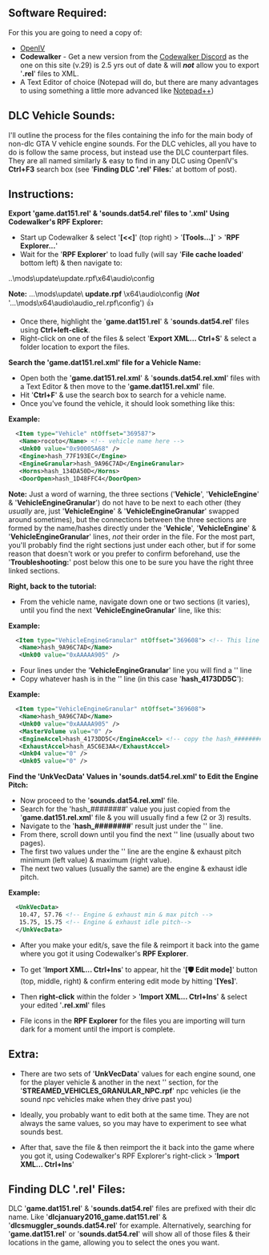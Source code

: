 **Software Required:**
 -
For this you are going to need a copy of: 

 - [OpenIV](https://openiv.com/)
 - **Codewalker** - Get a new version from the [Codewalker Discord](https://discord.com/invite/BxfKHkk) as the one on this site (v.29) is 2.5 yrs out of date & will ***not*** allow you to export '**.rel**' files to XML.
 - A Text Editor of choice (Notepad will do, but there are many advantages to using something a little more advanced like [Notepad++](https://notepad-plus-plus.org/downloads/)) 
 
**DLC Vehicle Sounds:**
 -
I'll outline the process for the files containing the info for the main body of non-dlc GTA V vehicle engine sounds. For the DLC vehicles, all you have to do is follow the same process, but instead use the DLC counterpart files. They are all named similarly & easy to find in any DLC using OpenIV's **Ctrl+F3** search box (see '**Finding DLC '.rel' Files:**' at bottom of post).

**Instructions:**
 -

**Export 'game.dat151.rel' & 'sounds.dat54.rel' files to '.xml' Using Codewalker's RPF Explorer:**
 - Start up Codewalker & select '**[<<]**' (top right) > '**[Tools...]**' > '**RPF Explorer...**'
 - Wait for the '**RPF Explorer**' to load fully (will say '**File cache loaded**' bottom left) & then navigate to:

..\mods\update\update.rpf\x64\audio\config

**Note:** ...\mods\update\ **update.rpf** \x64\audio\config (***Not*** '...\mods\x64\audio\audio_rel.rpf\config') :thumbsup:

 - Once there, highlight the '**game.dat151.rel**' & '**sounds.dat54.rel**' files using **Ctrl+left-click**.
 - Right-click on one of the files & select '**Export XML... Ctrl+S**' & select a folder location to export the files.

**Search the 'game.dat151.rel.xml' file for a Vehicle Name:**

 - Open both the '**game.dat151.rel.xml**' & '**sounds.dat54.rel.xml**' files with a Text Editor & then move to the '**game.dat151.rel.xml**' file.
 - Hit '**Ctrl+F**' & use the search box to search for a vehicle name.
 - Once you've found the vehicle, it should look something like this:

**Example:**
```xml
  <Item type="Vehicle" ntOffset="369587">
   <Name>rocoto</Name> <!-- vehicle name here -->
   <Unk00 value="0x90005A68" />
   <Engine>hash_77F193EC</Engine>
   <EngineGranular>hash_9A96C7AD</EngineGranular>
   <Horns>hash_134DA50D</Horns>
   <DoorOpen>hash_1D48FFC4</DoorOpen>
```
**Note:**
Just a word of warning, the three sections ('**Vehicle**', '**VehicleEngine**' & '**VehicleEngineGranular**') do not have to be next to each other (they *usually* are, just '**VehicleEngine**' & '**VehicleEngineGranular**' swapped around sometimes), but the connections between the three sections are formed by the name/hashes directly under the '**Vehicle**', '**VehicleEngine**' & '**VehicleEngineGranular**' lines, *not* their order in the file.
For the most part, you'll probably find the right sections just under each other, but if for some reason that doesn't work or you prefer to confirm beforehand, use the '**Troubleshooting:**' post below this one to be sure you have the right three linked sections.

**Right, back to the tutorial:**

 -  From the vehicle name, navigate down one or two sections (it varies), until you find the next '**VehicleEngineGranular**' line, like this:

**Example:**
```xml
  <Item type="VehicleEngineGranular" ntOffset="369608"> <!-- This line -->
   <Name>hash_9A96C7AD</Name>
   <Unk00 value="0xAAAAA905" />
```
 - Four lines under the '**VehicleEngineGranular**' line you will find a '**<EngineAccel>**' line
 - Copy whatever hash is in the '**<EngineAccel>**' line (in this case '**hash_4173DD5C**'):
 
**Example:**
```xml
  <Item type="VehicleEngineGranular" ntOffset="369608"> 
   <Name>hash_9A96C7AD</Name>
   <Unk00 value="0xAAAAA905" />
   <MasterVolume value="0" />
   <EngineAccel>hash_4173DD5C</EngineAccel> <!-- copy the hash_######## part of this line -->
   <ExhaustAccel>hash_A5C6E3AA</ExhaustAccel>
   <Unk04 value="0" />
   <Unk05 value="0" />
``` 
**Find the 'UnkVecData' Values in 'sounds.dat54.rel.xml' to Edit the Engine Pitch:**
 - Now proceed to the '**sounds.dat54.rel.xml**' file.
 - Search for the 'hash_########' value you just copied from the '**game.dat151.rel.xml**' file & you will usually find a few (2 or 3) results.
 - Navigate to the '**hash_########**' result just under the '**<Item type="GranularSound">**' line.
 - From there, scroll down until you find the next '**<UnkVecData>**' line (usually about two pages).
 - The first two values under the '**<UnkVecData>**' line are the engine & exhaust pitch minimum (left value) & maximum (right value).
 - The next two values (usually the same) are the engine & exhaust idle pitch.
 
 **Example:**
 ```xml
   <UnkVecData>
    10.47, 57.76 <!-- Engine & exhaust min & max pitch -->
    15.75, 15.75 <!-- Engine & exhaust idle pitch-->
   </UnkVecData>
```
 - After you make your edit/s, save the file & reimport it back into the game where you got it using Codewalker's **RPF Explorer**.

 -  To get '**Import XML...  Ctrl+Ins**' to appear, hit the '**[:shield: Edit mode]**' button (top, middle, right) & confirm entering edit mode by hitting '**[Yes]**'.

 -  Then **right-click** within the folder > '**Import XML...  Ctrl+Ins**' & select your edited '**.rel.xml**' files
 - File icons in the **RPF Explorer** for the files you are importing will turn dark for a moment until the import is complete.

**Extra:**
 -
 - There are two sets of '**UnkVecData**' values for each engine sound, one for the player vehicle & another in the next '**<Item type="GranularSound">**' section, for the '**STREAMED_VEHICLES_GRANULAR_NPC.rpf**' npc vehicles (ie the sound npc vehicles make when they drive past you)
 - Ideally, you probably want to edit both at the same time. They are not always the same values, so you may have to experiment to see what sounds best. 

 - After that, save the file & then reimport the it back into the game where you got it, using Codewalker's RPF Explorer's right-click > '**Import XML... Ctrl+Ins**'

**Finding DLC '.rel' Files:**
 -
DLC '**game.dat151.rel**' & '**sounds.dat54.rel**' files are prefixed with their dlc name. Like '**dlcjanuary2016_game.dat151.rel**' & '**dlcsmuggler_sounds.dat54.rel**' for example.
Alternatively, searching for '**game.dat151.rel**' or '**sounds.dat54.rel**' will show all of those files & their locations in the game, allowing you to select the ones you want.